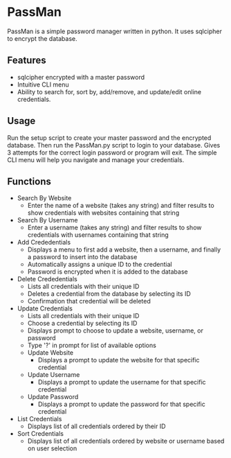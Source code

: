 # PassMan
PassMan is a simple password manager written in python. It uses sqlcipher to encrypt the database. 

## Features
- sqlcipher encrypted with a master password
- Intuitive CLI menu
- Ability to search for, sort by, add/remove, and update/edit online credentials.

## Usage

Run the setup script to create your master password and the encrypted database.
Then run the PassMan.py script to login to your database.
Gives 3 attempts for the correct login password or program will exit.
The simple CLI menu will help you navigate and manage your credentials.

## Functions
 - Search By Website
    + Enter the name of a website (takes any string) and filter results to show credentials with websites containing that string
 - Search By Username
    + Enter a username (takes any string) and filter results to show credentials with usernames containing that string
 - Add Crededentials
    + Displays a menu to first add a website, then a username, and finally a password to insert into the database
    + Automatically assigns a unique ID to the credential
    + Password is encrypted when it is added to the database
 - Delete Crededentials
    + Lists all credentials with their unique ID
    + Deletes a credential from the database by selecting its ID
    + Confirmation that credential will be deleted
 - Update Credentials
    + Lists all credentials with their unique ID
    + Choose a credential by selecting its ID
    + Displays prompt to choose to update a website, username, or password
    + Type '?' in prompt for list of available options
    - Update Website
        + Displays a prompt to update the website for that specific credential
    - Update Username
        + Displays a prompt to update the username for that specific credential
    - Update Password
        + Displays a prompt to update the password for that specific credential
 - List Credentials
    + Displays list of all credentials ordered by their ID
 - Sort Credentials
    + Displays list of all credentials ordered by website or username based on user selection
